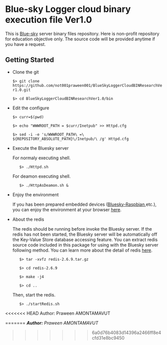 Blue-sky Logger cloud binary execution file Ver1.0
===================================================
This is [Blue-sky](http://www.bluesky-cps.org) server binary files repository. Here is non-profit repository for education objective only. The source code will be provided anytime if you have a request.

Getting Started
---------------
- Clone the git

  ```$> git clone https://github.com/not001praween001/BlueSkyLoggerCloudBINResearchVer1.0.git```

  ```$> cd BlueSkyLoggerCloudBINResearchVer1.0/bin```
 
- Edit the configure

  ```$> curr=$(pwd)```

  ```$> echo "WWWROOT_PATH = $curr/Inetpub" >> Httpd.cfg```
 
  ```$> sed -i -e 's/WWWROOT_PATH\ =\ ${REPOSITORY_ABSOLUTE_PATH}\/Inetpub/\ /g' Httpd.cfg```
  
- Execute the Bluesky server

  For normaly executing shell.
	
  ```	$> ./Httpd.sh```

  For deamon executing shell.
	
  ```	$> ./HttpAsDeamon.sh &```
	
- Enjoy the environment

  If you has been prepared embedded devices ([Bluesky-Raspbian](https://github.com/not001praween001/Raspberry-Pi-CPS-SN-trial),etc.), you can enjoy the environment at your browser [here](http://127.0.0.1:8189).

- About the redis

  The redis should be running before invoke the Bluesky server. If the redis has not been started, the Bluesky server will be automatically off the Key-Value Store database accessing feature. You can extract redis source code included in this package for using with the Bluesky server following method. You can learn more about the detail of redis [here](http://redis.io/). 

  ```	$> tar -xvfz redis-2.6.9.tar.gz```
	
  ```	$> cd redis-2.6.9```
	
  ```	$> make -j4```
	
  ```	$> cd ..```

  Then, start the redis.
	
  ```	$> ./startRedis.sh```

<<<<<<< HEAD
Author: Praween AMONTAMAVUT

=======
***Author:*** *Praween AMONTAMAVUT*
>>>>>>> 6a0d76b4083d14396a2466ff8e4cfd31e8bc9450
